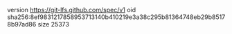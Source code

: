 version https://git-lfs.github.com/spec/v1
oid sha256:8ef9831217858953713140b410219e3a38c295b81364748eb29b85178b97ad86
size 25373
